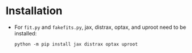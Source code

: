 Installation
============

- For `fit.py` and `fakefits.py`, jax, distrax, optax, and uproot need to be
  installed:

  `python -m pip install jax distrax optax uproot`